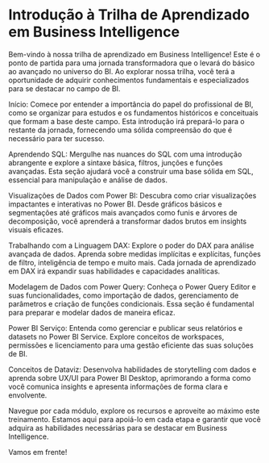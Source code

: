 # Introdução à Trilha de Aprendizado em Business Intelligence

Bem-vindo à nossa trilha de aprendizado em Business Intelligence! Este é o ponto de partida para uma jornada transformadora que o levará do básico ao avançado no universo do BI. Ao explorar nossa trilha, você terá a oportunidade de adquirir conhecimentos fundamentais e especializados para se destacar no campo de BI.

Início: Comece por entender a importância do papel do profissional de BI, como se organizar para estudos e os fundamentos históricos e conceituais que formam a base deste campo. Esta introdução irá prepará-lo para o restante da jornada, fornecendo uma sólida compreensão do que é necessário para ter sucesso.

Aprendendo SQL: Mergulhe nas nuances do SQL com uma introdução abrangente e explore a sintaxe básica, filtros, junções e funções avançadas. Esta seção ajudará você a construir uma base sólida em SQL, essencial para manipulação e análise de dados.

Visualizações de Dados com Power BI: Descubra como criar visualizações impactantes e interativas no Power BI. Desde gráficos básicos e segmentações até gráficos mais avançados como funis e árvores de decomposição, você aprenderá a transformar dados brutos em insights visuais eficazes.

Trabalhando com a Linguagem DAX: Explore o poder do DAX para análise avançada de dados. Aprenda sobre medidas implícitas e explícitas, funções de filtro, inteligência de tempo e muito mais. Cada jornada de aprendizado em DAX irá expandir suas habilidades e capacidades analíticas.

Modelagem de Dados com Power Query: Conheça o Power Query Editor e suas funcionalidades, como importação de dados, gerenciamento de parâmetros e criação de funções condicionais. Essa seção é fundamental para preparar e modelar dados de maneira eficaz.

Power BI Serviço: Entenda como gerenciar e publicar seus relatórios e datasets no Power BI Service. Explore conceitos de workspaces, permissões e licenciamento para uma gestão eficiente das suas soluções de BI.

Conceitos de Dataviz: Desenvolva habilidades de storytelling com dados e aprenda sobre UX/UI para Power BI Desktop, aprimorando a forma como você comunica insights e apresenta informações de forma clara e envolvente.

Navegue por cada módulo, explore os recursos e aproveite ao máximo este treinamento. Estamos aqui para apoiá-lo em cada etapa e garantir que você adquira as habilidades necessárias para se destacar em Business Intelligence.

Vamos em frente!
